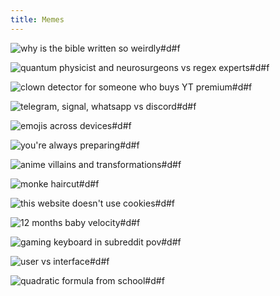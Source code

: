 ```yaml
---
title: Memes
---
```


![why is the bible written so weirdly#d#f](https://preview.redd.it/p1cypwqsw8c61.png?width=640&crop=smart&auto=webp&s=8720089c15d394b70beee1e0ef5cca6a7021bc43 "[[Reddit](https://www.reddit.com/r/Animemes/comments/l0fb1j/daily_erwin_meme_1083/)] \"Have you ever wondered\", you asked yourself, son of your mother")

![quantum physicist and neurosurgeons vs regex experts#d#f](https://i.redd.it/vsnshba0hhc61.jpg "[[Reddit](https://www.reddit.com/r/ProgrammerHumor/comments/l18hk2/they_sign_a_pact_with_the_devil/)] How do they do it?")

![clown detector for someone who buys YT premium#d#f](https://i.redd.it/uaqsmtos0vb61.jpg "[[Reddit](https://www.reddit.com/r/memes/comments/kz3acd/who_buys_yt_premium/)] Who does that, seriously")

![telegram, signal, whatsapp vs discord#d#f](https://preview.redd.it/oyfzj4gbbob61.jpg?width=640&crop=smart&auto=webp&s=6b3aa2a8306b7861857f3c7108e6e05c01ac7565 "[[Reddit](https://www.reddit.com/r/memes/comments/kygsqi/superior_indeed/)] Discord gang, superior indeed")

![emojis across devices#d#f](https://i.redd.it/x5a4vpdz0wb61.jpg "[[Reddit](https://www.reddit.com/r/TIHI/comments/kz5qv9/thanks_i_hate_macaroni_salad/)] Samsung emoji is deplorable")

![you're always preparing#d#f](https://i.redd.it/kuv15y9htwc61.png "[[Reddit](https://www.reddit.com/r/iiiiiiitttttttttttt/comments/l2r3o0/were_gonna_have_to_go_right_to_ludicrous_speed/)] What are they preparing anyway")

![anime villains and transformations#d#f](https://i.redd.it/g3z2sys2uhd61.jpg "[[Reddit](https://www.reddit.com/r/Animemes/comments/l4pk3o/its_not_mine/)] A realistic take from Attack on Titan")

![monke haircut#d#f](https://i.redd.it/g4ao9726bec61.jpg "[[Reddit](https://www.reddit.com/r/blursedimages/comments/l0z8cm/blursed_monke/)] Blursed monke")

![this website doesn't use cookies#d#f](https://external-preview.redd.it/Ii1zae7tWgUklTi6eSE_7YHoENA4ngh5abWIEUrA_jU.png?width=960&crop=smart&auto=webp&s=fbae38332c9792e24c3a9b90e605ec1fcf9bcfd2 "[[Reddit](https://www.reddit.com/r/ProgrammerHumor/comments/l5gg3t/this_website_doesnt_use_cookies/)] This website doesn't use cookies")

![12 months baby velocity#d#f](https://preview.redd.it/vv059y7kjsd61.jpg?width=640&crop=smart&auto=webp&s=92d228de92b026c03561ad6206e26b25ac541463 "[[Reddit](https://www.reddit.com/r/HolUp/comments/l5ut8x/anything_after_12_months_is_cringe/)] 32 months baby?")

![gaming keyboard in subreddit pov#d#f](https://preview.redd.it/yfmx2ofwgsd61.png?width=960&crop=smart&auto=webp&s=7cf632eb5db33927e8544f6ea8a4b71575cb48ea "[[Reddit](https://www.reddit.com/r/MechanicalKeyboards/comments/l5ul5q/ignorance_is_bliss/)] Ignorance is bliss")

![user vs interface#d#f](https://preview.redd.it/8mo5ygh8g4e61.jpg?width=640&crop=smart&auto=webp&s=d795bdcb8155bf0910821e713cf38a2cca3358ca "[[Reddit](https://www.reddit.com/r/ProgrammerHumor/comments/l75iun/about_right/)] Always assume the worst")

![quadratic formula from school#d#f](https://preview.redd.it/4rf65hsb6fc61.jpg?width=640&crop=smart&auto=webp&s=3fa7b32a648c0e2afc407a411e5677876195e087 "[[Reddit](https://www.reddit.com/r/memes/comments/l128r9/its_that_easy/)] mitochondria is the powerhouse of the cell")
